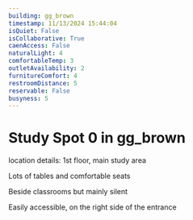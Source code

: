 ```yaml
---
building: gg_brown
timestamp: 11/13/2024 15:44:04
isQuiet: False
isCollaborative: True
caenAccess: False
naturalLight: 4
comfortableTemp: 3
outletAvailability: 2
furnitureComfort: 4
restroomDistance: 5
reservable: False
busyness: 5
---
```


# Study Spot 0 in gg_brown

location details: 1st floor, main study area

Lots of tables and comfortable seats 

Beside classrooms but mainly silent

Easily accessible, on the right side of the entrance


